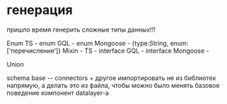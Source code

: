 # генерация

пришло время генерить сложные типы данных!!!

Enum
TS - enum
GQL - enum
Mongoose - {type:String, enum:['перечисления']}
Mixin -
TS - interface
GQL - interface
Mongoose -

Union

schema base -- connectors + другое
импортировать не из библиотек напрямую, а делать это из файла, чтобы
можно было менять базовое поведение компонент datalayer-а
